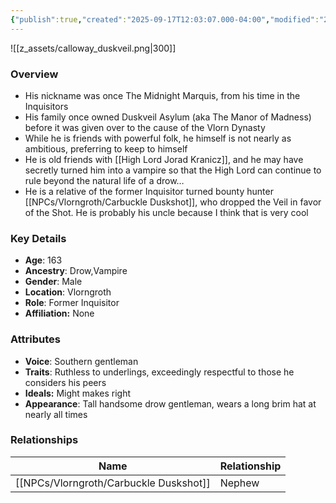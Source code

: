 ```yaml
---
{"publish":true,"created":"2025-09-17T12:03:07.000-04:00","modified":"2025-09-17T12:46:28.956-04:00","published":"2025-09-17T12:46:28.956-04:00","cssclasses":"","Age":"163","Ancestry":["Drow","Vampire"],"Gender":"Male","Location":["Vlorngroth"],"Role":["Former Inquisitor"],"Affiliation":["None"],"Appearances":["[[19 Vlorngroth - 2 Manor 2 Madness]]"]}
---
```


![[z_assets/calloway_duskveil.png|300]]

### Overview
- His nickname was once The Midnight Marquis, from his time in the Inquisitors
- His family once owned Duskveil Asylum (aka The Manor of Madness) before it was given over to the cause of the Vlorn Dynasty
- While he is friends with powerful folk, he himself is not nearly as ambitious, preferring to keep to himself
- He is old friends with [[High Lord Jorad Kranicz]], and he may have secretly turned him into a vampire so that the High Lord can continue to rule beyond the natural life of a drow…
- He is a relative of the former Inquisitor turned bounty hunter [[NPCs/Vlorngroth/Carbuckle Duskshot]], who dropped the Veil in favor of the Shot. He is probably his uncle because I think that is very cool

### Key Details
- **Age**: 163
- **Ancestry**: Drow,Vampire
- **Gender**: Male
- **Location**: Vlorngroth
- **Role**: Former Inquisitor
- **Affiliation:** None

### Attributes
- **Voice**: Southern gentleman
- **Traits**: Ruthless to underlings, exceedingly respectful to those he considers his peers
- **Ideals:** Might makes right
- **Appearance**: Tall handsome drow gentleman, wears a long brim hat at nearly all times

### Relationships

| Name                   | Relationship |
| ---------------------- | ------------ |
| [[NPCs/Vlorngroth/Carbuckle Duskshot]] | Nephew       |

